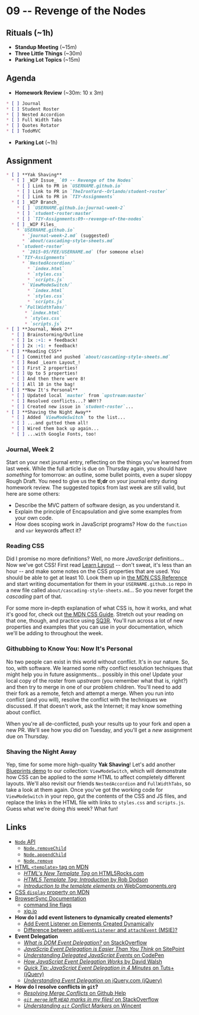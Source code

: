 # 09 -- Revenge of the Nodes

## Rituals (~1h)

* **Standup Meeting** (~15m)
* **Three Little Things** (~30m)
* **Parking Lot Topics** (~15m)

## Agenda

* **Homework Review** (~30m: 10 x 3m)
```markdown
* [ ] Journal
* [ ] Student Roster
* [ ] Nested Accordion
* [ ] Full Width Tabs
* [ ] Quotes Rotator
* [ ] TodoMVC
```
* **Parking Lot** (~1h)

## Assignment

```markdown
* [ ] **Yak Shaving**
  * [ ] _WIP Issue_ `09 -- Revenge of the Nodes`
    * [ ] Link to PR in `USERNAME.github.io`
    * [ ] Link to PR in `TheIronYard--Orlando/student-roster`
    * [ ] Link to PR in `TIY-Assignments`
  * [ ] _WIP Branch_
    * [ ] `USERNAME.github.io:journal-week-2`
    * [ ] `student-roster:master`
    * [ ] `TIY-Assignments:09--revenge-of-the-nodes`
  * [ ] _WIP Files_
    * `USERNAME.github.io`
      * `journal-week-2.md` (suggested)
      * `about/cascading-style-sheets.md`
    * `student-roster`
      * `2015-05/FEE/USERNAME.md` (for someone else)
    * `TIY-Assignments`
      * `NestedAccordion/`
        * `index.html`
        * `styles.css`
        * `scripts.js`
      * `ViewModeSwitch/`
        * `index.html`
        * `styles.css`
        * `scripts.js`
     * `FullWidthTabs/`
       * `index.html`
       * `styles.css`
       * `scripts.js`
* [ ] **Journal, Week 2**
  * [ ] Brainstorming/Outline
  * [ ] 1x :+1: + feedback!
  * [ ] 2x :+1: + feedback!
* [ ] **Reading CSS**
  * [ ] Committed and pushed `about/cascading-style-sheets.md`
  * [ ] Read _Learn Layout_!
  * [ ] First 2 properties!
  * [ ] Up to 5 properties!
  * [ ] And then there were 8!
  * [ ] All 10 in the bag!
* [ ] **Now It's Personal**
  * [ ] Updated local `master` from `upstream:master`
  * [ ] Resolved conflicts...? WHY!?
  * [ ] Created new issue in `student-roster`...
* [ ] **Shaving the Night Away**
  * [ ] Added `ViewModeSwitch` to the list...
  * [ ] ...and gutted them all!
  * [ ] Wired them back up again...
  * [ ] ...with Google Fonts, too!
```

### Journal, Week 2

Start on your next journal entry, reflecting on the things you've learned from last week. While the full article is due on Thursday again, you should have _something_ for tomorrow: an outline, some bullet points, even a super sloppy Rough Draft. You need to give us the **tl;dr** on your journal entry during homework review. The suggested topics from last week are still valid, but here are some others:

* Describe the MVC pattern of software design, as you understand it.
* Explain the principle of Encapsulation and give some examples from your own code.
* How does scoping work in JavaScript programs? How do the `function` and `var` keywords affect it?

### Reading CSS

Did I promise no more definitions? Well, no more _JavaScript_ definitions... Now we've got CSS! First read [Learn Layout](http://learnlayout.com) -- don't sweat, it's less than an hour -- and make some notes on the CSS properties that are used. You should be able to get at least 10. Look them up in [the MDN CSS Reference](https://developer.mozilla.org/en-US/docs/Web/CSS/Reference) and start writing documentation for them in your `USERNAME.github.io` repo in a new file called `about/cascading-style-sheets.md`... So you never forget the _cascading_ part of that.

For some more in-depth explanation of what CSS is, how it works, and what it's good for, check out [the MDN CSS Guide](https://developer.mozilla.org/en-US/docs/Web/Guide/CSS). Stretch out your reading on that one, though, and practice using [SQ3R](http://en.m.wikipedia.org/wiki/SQ3R). You'll run across a lot of new properties and examples that you can use in your documentation, which we'll be adding to throughout the week.

### Githubbing to Know You: Now It's Personal

No two people can exist in this world without conflict. It's in our nature. So, too, with software. We learned some nifty conflict resolution techniques that might help you in future assignments... possibly in this one! Update your local copy of the roster from _upstream_ (you remember what that is, right?) and then try to merge in one of our problem children. You'll need to add their fork as a remote, fetch and attempt a merge. When you run into conflict (and you will), resolve the conflict with the techniques we discussed. If that doesn't work, ask the Internet; it may know something about conflict.

When you're all de-conflicted, push your results up to your fork and open a new PR. We'll see how you did on Tuesday, and you'll get a _new_ assignment due on Thursday.

### Shaving the Night Away

Yep, time for some more high-quality **Yak Shaving**! Let's add another [Blueprints demo](http://tympanus.net/codrops/category/blueprints/) to our collection: `ViewModeSwitch`, which will demonstrate how CSS can be applied to the _same_ HTML to affect completely different layouts. We'll also revisit our friends `NestedAccordion` and `FullWidthTabs`, so take a look at them again. Once you've got the working code for `ViewModeSwitch` in your repo, gut the contents of the CSS and JS files, and replace the links in the HTML file with links to `styles.css` and `scripts.js`. Guess what we're doing _this_ week? What fun!

## Links

* [`Node` API](https://developer.mozilla.org/en-US/docs/Web/API/Node)
  * [`Node.removeChild`](https://developer.mozilla.org/en-US/docs/Web/API/Node/removeChild)
  * [`Node.appendChild`](https://developer.mozilla.org/en-US/docs/Web/API/Node/appendChild)
  * [`Node.remove`](https://developer.mozilla.org/en-US/docs/Web/API/ChildNode/remove)
* [HTML `<template>` tag on MDN](https://developer.mozilla.org/en-US/docs/Web/HTML/Element/template)
  * [_HTML's New Template Tag_ on HTML5Rocks.com](http://www.html5rocks.com/en/tutorials/webcomponents/template/)
  * [_HTML5 Template Tag: Introduction_ by Rob Dodson](http://robdodson.me/html5-template-tag-introduction/)
  * [_Introduction to the template elements_ on WebComponents.org](http://webcomponents.org/articles/introduction-to-template-element/)
* [CSS `display` property on MDN](https://developer.mozilla.org/en-US/docs/Web/CSS/display)
* [BrowserSync Documentation](http://www.browsersync.io/docs/)
  * [command line flags](http://www.browsersync.io/docs/command-line/)
  * [xip.io](http://xip.io/)
* **How do I add event listeners to dynamically created elements?**
  * [Add Event Listener on Elements Created Dynamically](http://stackoverflow.com/questions/14258787/add-event-listener-on-elements-created-dynamically)
  * [Difference between `addEventListener` and `attachEvent` (MSIE)?](http://stackoverflow.com/questions/2657182/correct-usage-of-addeventlistener-attachevent)
* **Event Delegation**
  * [_What is DOM Event Delegation?_ on StackOverflow](http://stackoverflow.com/questions/1687296/what-is-dom-event-delegation)
  * [_JavaScrip Event Delegation is Easier Than You Think_ on SitePoint](http://www.sitepoint.com/javascript-event-delegation-is-easier-than-you-think/)
  * [_Understanding Delegated JavaScript Events_ on CodePen](http://codepen.io/32bitkid/blog/understanding-delegated-javascript-events)
  * [_How JavaScript Event Delegation Works_ by David Walsh](http://davidwalsh.name/event-delegate)
  * [_Quick Tip: JavaScript Event Delegation in 4 Minutes_ on Tuts+ (jQuery)](http://code.tutsplus.com/tutorials/quick-tip-javascript-event-delegation-in-4-minutes--net-8961)
  * [_Understanding Event Delegation_ on jQuery.com (jQuery)](https://learn.jquery.com/events/event-delegation/)
* **How do I resolve conflicts in `git`?**
  * [_Resolving Merge Conflicts_ on Github Help](https://help.github.com/articles/resolving-merge-conflicts/)
  * [_`git merge` left `HEAD` marks in my files!_ on StackOverflow](http://stackoverflow.com/questions/10657315/git-merge-left-head-marks-in-my-files)
  * [_Understanding `git` Conflict Markers_ on Wincent](https://wincent.com/wiki/Understanding_Git_conflict_markers)

